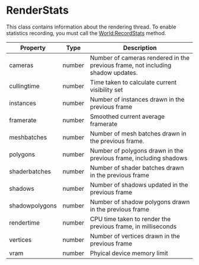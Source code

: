 # RenderStats

This class contains information about the rendering thread. To enable statistics recording, you must call the [World:RecordStats](World_RecordStats.md) method.

| Property | Type | Description |
| ----- | ----- | ----- |
|	cameras | number | Number of cameras rendered in the previous frame, not including shadow updates.|
|	cullingtime | number | Time taken to calculate current visibility set |
|	instances | number | Number of instances drawn in the previous frame |
|	framerate | number | Smoothed current average framerate |
| meshbatches | number | Number of mesh batches drawn in the previous frame.|
|	polygons | number | Number of polygons drawn in the previous frame, including shadows |
|	shaderbatches | number | Number of shader batches drawn in the previous frame |
|	shadows | number | Number of shadows updated in the previous frame |
|	shadowpolygons | number | Number of shadow polygons drawn in the previous frame |
|	rendertime | number | CPU time taken to render the previous frame, in milliseconds |
|	vertices | number | Number of vertices drawn in the previous frame |
|	vram | number | Phyical device memory limit |
